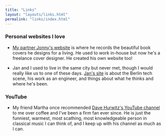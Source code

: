 ```yaml
---
title: "Links"
layout: "layouts/links.html"
permalink: "links/index.html"
---
```


### Personal websites I love

-   [My partner Jonny's website](https://jpelham.co.uk/) is where he records the beautiful book covers he designs for a living. He used to work in-house but now he's a freelance cover designer. He created his own website too!

-   Jan and I used to live in the same city but never met, though I would really like us to one of these days. [Jan's site](https://writing.jan.io/) is about the Berlin tech scene, his work as an engineer, and things about what he thinks and where he's been.

### YouTube

-   My friend Martha once recommended [Dave Hurwitz's YouTube channel](https://www.youtube.com/@DavesClassicalGuide) to me over coffee and I've been a firm fan ever since. He is just the funniest, warmest, most scathing, most knowledgeable person in classical music I can think of, and I keep up with his channel as much as I can.
